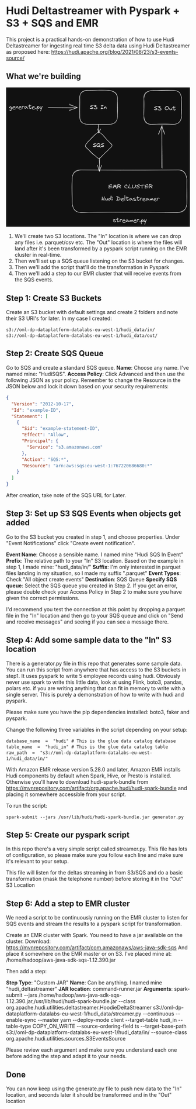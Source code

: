 # Hudi Deltastreamer with Pyspark + S3 + SQS and EMR

This project is a practical hands-on demonstration of how to use Hudi Deltastreamer for ingesting real time S3 delta data using Hudi Deltastreamer as proposed here: https://hudi.apache.org/blog/2021/08/23/s3-events-source/

## What we're building

![enter image description here](https://raw.githubusercontent.com/wernerbihl/hudi-emr-step-deltastreamer-sample/master/preview.png)

1. We'll create two S3 locations. The "In" location is where we can drop any files i.e. parquet/csv etc. The "Out" location is where the files will land after it's been transformed by a pyspark script running on the EMR cluster in real-time.
2. Then we'll set up a SQS queue listening on the S3 bucket for changes.
3. Then we'll add the script that'll do the transformation in Pyspark
4. Then we'll add a step to our EMR cluster that will receive events from the SQS events.

## Step 1: Create S3 Buckets

Create an S3 bucket with default settings and create 2 folders and note their S3 URI's for later. In my case I created:

```
s3://oml-dp-dataplatform-datalabs-eu-west-1/hudi_data/in/
s3://oml-dp-dataplatform-datalabs-eu-west-1/hudi_data/out/
```

## Step 2: Create SQS Queue

Go to SQS and create a standard SQS queue.
**Name**: Choose any name. I've named mine: "HudiSQS".
**Access Policy**: Click Advanced and then use the following JSON as your policy. Remember to change the Resource in the JSON below and lock it down based on your security requirements:

```json
{
  "Version": "2012-10-17",
  "Id": "example-ID",
  "Statement": [
    {
      "Sid": "example-statement-ID",
      "Effect": "Allow",
      "Principal": {
        "Service": "s3.amazonaws.com"
      },
      "Action": "SQS:*",
      "Resource": "arn:aws:sqs:eu-west-1:767220686680:*"
    }
  ]
}
```

After creation, take note of the SQS URL for Later.

## Step 3: Set up S3 SQS Events when objects get added

Go to the S3 bucket you created in step 1, and choose properties. Under "Event Notifications" click "Create event notification".

**Event Name**: Choose a sensible name. I named mine "Hudi SQS In Event"
**Prefix**: The relative path to your "In" S3 location. Based on the example in step 1, I made mine: "hudi_data/in/"
**Suffix**: I'm only interested in parquet files landing in my situation, so I made my suffix ".parquet"
**Event Types**: Check "All object create events"
**Destination**: SQS Queue
**Specify SQS queue**: Select the SQS queue you created in Step 2. If you get an error, please double check your Access Policy in Step 2 to make sure you have given the correct permissions.

I'd recommend you test the connection at this point by dropping a parquet file in the "In" location and then go to your SQS queue and click on "Send and receive messages" and seeing if you can see a message there.

## Step 4: Add some sample data to the "In" S3 location

There is a generator.py file in this repo that generates some sample data. You can run this script from anywhere that has access to the S3 buckets in step1. It uses pyspark to write 5 employee records using hudi. Obviously never use spark to write this little data, look at using Flink, boto3, pandas, polars etc. if you are writing anything that can fit in memory to write with a single server. This is purely a demonstration of how to write with hudi and pyspark.

Please make sure you have the pip dependencies installed: boto3, faker and pyspark.

Change the following three variables in the script depending on your setup:

```
database_name  =  "hudi" # This is the glue data catalog database
table_name  =  "hudi_in" # This is the glue data catalog table
raw_path  =  "s3://oml-dp-dataplatform-datalabs-eu-west-1/hudi_data/in/"
```

With Amazon EMR release version 5.28.0 and later, Amazon EMR installs Hudi components by default when Spark, Hive, or Presto is installed. Otherwise you'll have to download hudi-spark-bundle from https://mvnrepository.com/artifact/org.apache.hudi/hudi-spark-bundle and placing it somewhere accessible from your script.

To run the script:

```
spark-submit --jars /usr/lib/hudi/hudi-spark-bundle.jar generator.py
```

## Step 5: Create our pyspark script

In this repo there's a very simple script called streamer.py. This file has lots of configuration, so please make sure you follow each line and make sure it's relevant to your setup.

This file will listen for the deltas streaming in from S3/SQS and do a basic transformation (mask the telephone number) before storing it in the "Out" S3 Location

## Step 6: Add a step to EMR cluster

We need a script to be continuously running on the EMR cluster to listen for SQS events and stream the results to a pyspark script for transformation.

Create an EMR cluster with Spark. You need to have a jar available on the cluster. Download:
https://mvnrepository.com/artifact/com.amazonaws/aws-java-sdk-sqs
And place it somewhere on the EMR master or on S3. I've placed mine at: /home/hadoop/aws-java-sdk-sqs-1.12.390.jar

Then add a step:

**Step Type**: "Custom JAR"
**Name**: Can be anything. I named mine "hudi_deltastreamer"
**JAR location**: command-runner.jar
**Arguments**:
spark-submit --jars /home/hadoop/aws-java-sdk-sqs-1.12.390.jar,/usr/lib/hudi/hudi-spark-bundle.jar --class org.apache.hudi.utilities.deltastreamer.HoodieDeltaStreamer s3://oml-dp-dataplatform-datalabs-eu-west-1/hudi_data/streamer.py --continuous --enable-sync --master yarn --deploy-mode client --target-table hudi_in --table-type COPY_ON_WRITE --source-ordering-field ts --target-base-path s3://oml-dp-dataplatform-datalabs-eu-west-1/hudi_data/in/ --source-class org.apache.hudi.utilities.sources.S3EventsSource

Please review each argument and make sure you understand each one before adding the step and adapt it to your needs.

## Done

You can now keep using the generate.py file to push new data to the "In" location, and seconds later it should be transformed and in the "Out" location
